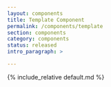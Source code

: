 ```yaml
---
layout: components
title: Template Component
permalink: /components/template
section: components
category: components
status: released
intro_paragraph: >

---
```


{% include_relative default.md %}
